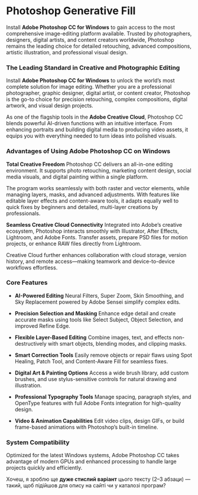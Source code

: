 # Photoshop Generative Fill

Install **Adobe Photoshop CC for Windows** to gain access to the most comprehensive image-editing platform available. Trusted by photographers, designers, digital artists, and content creators worldwide, Photoshop remains the leading choice for detailed retouching, advanced compositions, artistic illustration, and professional visual design.

### The Leading Standard in Creative and Photographic Editing

Install **Adobe Photoshop CC for Windows** to unlock the world’s most complete solution for image editing. Whether you are a professional photographer, graphic designer, digital artist, or content creator, Photoshop is the go-to choice for precision retouching, complex compositions, digital artwork, and visual design projects.

As one of the flagship tools in the **Adobe Creative Cloud**, Photoshop CC blends powerful AI-driven functions with an intuitive interface. From enhancing portraits and building digital media to producing video assets, it equips you with everything needed to turn ideas into polished visuals.


### Advantages of Using Adobe Photoshop CC on Windows

**Total Creative Freedom**
Photoshop CC delivers an all-in-one editing environment. It supports photo retouching, marketing content design, social media visuals, and digital painting within a single platform.

The program works seamlessly with both raster and vector elements, while managing layers, masks, and advanced adjustments. With features like editable layer effects and content-aware tools, it adapts equally well to quick fixes by beginners and detailed, multi-layer creations by professionals.

**Seamless Creative Cloud Connectivity**
Integrated into Adobe’s creative ecosystem, Photoshop interacts smoothly with Illustrator, After Effects, Lightroom, and Adobe Fonts. Transfer assets, prepare PSD files for motion projects, or enhance RAW files directly from Lightroom.

Creative Cloud further enhances collaboration with cloud storage, version history, and remote access—making teamwork and device-to-device workflows effortless.

### Core Features

* **AI-Powered Editing**
  Neural Filters, Super Zoom, Skin Smoothing, and Sky Replacement powered by Adobe Sensei simplify complex edits.

* **Precision Selection and Masking**
  Enhance edge detail and create accurate masks using tools like Select Subject, Object Selection, and improved Refine Edge.

* **Flexible Layer-Based Editing**
  Combine images, text, and effects non-destructively with smart objects, blending modes, and clipping masks.

* **Smart Correction Tools**
  Easily remove objects or repair flaws using Spot Healing, Patch Tool, and Content-Aware Fill for seamless fixes.

* **Digital Art & Painting Options**
  Access a wide brush library, add custom brushes, and use stylus-sensitive controls for natural drawing and illustration.

* **Professional Typography Tools**
  Manage spacing, paragraph styles, and OpenType features with full Adobe Fonts integration for high-quality design.

* **Video & Animation Capabilities**
  Edit video clips, design GIFs, or build frame-based animations with Photoshop’s built-in timeline.


### System Compatibility

Optimized for the latest Windows systems, Adobe Photoshop CC takes advantage of modern GPUs and enhanced processing to handle large projects quickly and efficiently.

Хочеш, я зроблю ще **дуже стислий варіант** цього тексту (2–3 абзаци) — такий, щоб підійшов для опису на сайті чи у каталозі програм?
